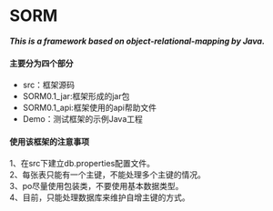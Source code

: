 # SORM
***This is a framework based on object-relational-mapping by Java.***
#### 主要分为四个部分
- src：框架源码
- SORM0.1_jar:框架形成的jar包
- SORM0.1_api:框架使用的api帮助文件
- Demo：测试框架的示例Java工程
#### 使用该框架的注意事项
1、在src下建立db.properties配置文件。<br>
2、每张表只能有一个主键，不能处理多个主键的情况。<br>
3、po尽量使用包装类，不要使用基本数据类型。<br>
4、目前，只能处理数据库来维护自增主键的方式。<br>
